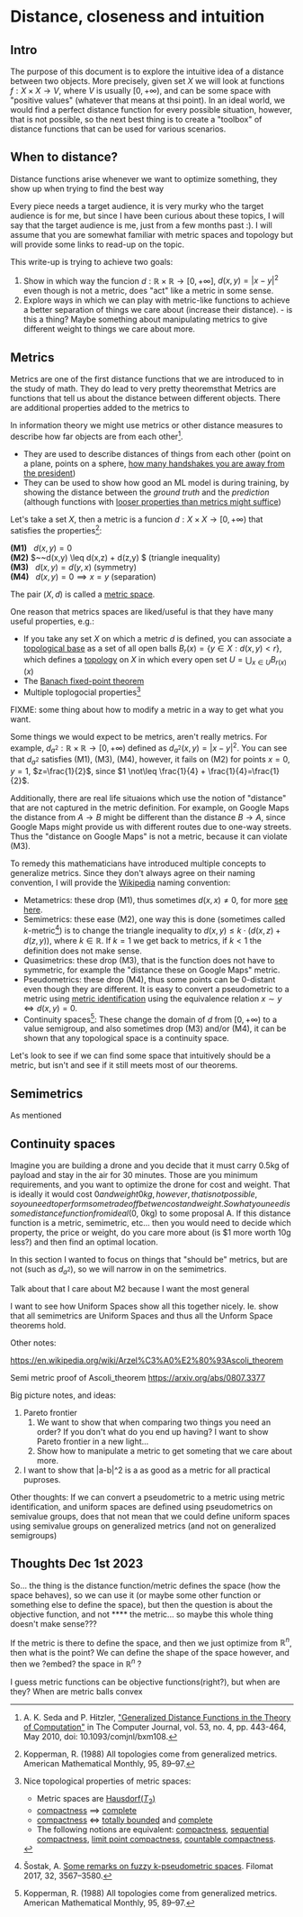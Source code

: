 # Distance, closeness and intuition

## Intro

The purpose of this document is to explore the intuitive idea of a distance between two objects. More precisely, given set $X$ we will look at functions $f : X \times X \rightarrow V$, where $V$ is usually $[0, + \infty)$, and can be some space with "positive values" (whatever that means at thsi point). In an ideal world, we would find a perfect distance function for every possible situation, however, that is not possible, so the next best thing is to create a "toolbox" of distance functions that can be used for various scenarios.

## When to distance?

Distance functions arise whenever we want to optimize something, they show up when trying to find the best way 


Every piece needs a target audience, it is very murky who the target audience is for me, but since I have been curious about these topics, I will say that the target audience is me, just from a few months past :). I will assume that you are somewhat familiar with metric spaces and topology but will provide some links to read-up on the topic.

This write-up is trying to achieve two goals:
1. Show in which way the funcion $d:\mathbb{R}\times \mathbb{R} \rightarrow [0, +\infty]$, $d(x,y)=|x-y|^2$ even though is not a metric, does "act" like a metric in some sense.
2. Explore ways in which we can play with metric-like functions to achieve a better separation of things we care about (increase their distance). - is this a thing? Maybe something about manipulating metrics to give different weight to things we care about more.



## Metrics

Metrics are one of the first distance functions that we are introduced to in the study of math. They do lead to very pretty theoremsthat Metrics are functions that tell us about the distance between different objects. There are additional properties added to the metrics to

In information theory we might use metrics or other distance measures to describe how far objects are from each other[^2].

* They are used to describe distances of things from each other (point on a plane, points on a sphere, [how many handshakes you are away from the president](https://en.wikipedia.org/wiki/Six_degrees_of_separation))
* They can be used to show how good an ML model is during training, by showing the distance between the _ground truth_ and the _prediction_ (although functions with [looser properties than metrics might suffice]())

Let's take a set $X$, then a metric is a funcion $d : X \times X \rightarrow [0, +\infty)$ that satisfies the properties[^4]:

**(M1)** $~~d(x,y) = 0$ <br>
**(M2)** $~~d(x,y) \leq d(x,z) + d(z,y) $ (triangle inequality) <br>
**(M3)** $~~d(x,y) = d(y,x)$ (symmetry) <br>
**(M4)** $~~d(x,y) = 0 \implies x = y$ (separation)

The pair $(X, d)$ is called a [metric space](https://en.wikipedia.org/wiki/Metric_space). 

One reason that metrics spaces are liked/useful is that they have many useful properties, e.g.:
* If you take any set $X$ on which a metric $d$ is defined, you can associate a [topological base](https://en.wikipedia.org/wiki/Base_(topology)) as a set of all open balls $B_r(x) = \{y \in X: d(x,y)<r \}$, which defines a [topology](https://en.wikipedia.org/wiki/Topology) on $X$ in which every open set $U=\bigcup_{x\in U} B_{r(x)}(x)$ 
* The [Banach fixed-point theorem](https://en.wikipedia.org/wiki/Banach_fixed-point_theorem)
* Multiple toplogocial properties[^1]

FIXME: some thing about how to modify a metric in a way to get what you want.


Some things we would expect to be metrics, aren't really metrics. For example, $d_{a^2}: \mathbb{R}\times \mathbb{R} \rightarrow [0,+\infty)$ defined as $d_{a^2}(x,y)=|x-y|^2$. You can see that $d_{a^2}$ satisfies (M1), (M3), (M4), however, it fails on (M2) for points $x=0$, $y=1$, $z=\frac{1}{2}$, since $1 \not\leq \frac{1}{4} + \frac{1}{4}=\frac{1}{2}$.

Additionally, there are real life situaions which use the notion of "distance" that are not captured in the metric definition. For example, on Google Maps the distance from $A\rightarrow B$ might be different than the distance $B\rightarrow A$, since Google Maps might provide us with different routes due to one-way streets. Thus the "distance on Google Maps" is not a metric, because it can violate (M3). 

To remedy this mathematicians have introduced multiple concepts to generalize metrics. Since they don't always agree on their naming convention, I will provide the [Wikipedia](https://en.wikipedia.org/wiki/Metric_space#Generalizations_of_metric_spaces) naming convention:
* Metametrics: these drop (M1), thus sometimes $d(x,x)\neq 0$, for more [see here](https://en.wikipedia.org/wiki/Metric_space#Metametrics_or_partial_metrics).
* Semimetrics: these ease (M2), one way this is done (sometimes called $k$-metric[^3]) is to change the triangle inequality to $d(x,y) \leq k \cdot (d(x,z) + d(z,y))$, where $k\in\mathbb{R}$. If $k=1$ we get back to metrics, if $k<1$ the definition does not make sense.
* Quasimetrics: these drop (M3), that is the function does not have to symmetric, for example  the "distance these on Google Maps" metric.
* Pseudometrics: these drop (M4), thus some points can be 0-distant even though they are different. It is easy to convert a pseudometric to a metric using [metric identification](https://en.wikipedia.org/wiki/Pseudometric_space#Metric_identification) using the equivalence relation $x \sim y \iff d(x,y)=0$.
* Continuity spaces[^4]: These change the domain of $d$ from $[0, +\infty)$ to a value semigroup, and also sometimes drop (M3) and/or (M4), it can be shown that any topological space is a continuity space.

Let's look to see if we can find some space that intuitively should be a metric, but isn't and see if it still meets most of our theorems.

## Semimetrics

As mentioned 

## Continuity spaces

Imagine you are building a drone and you decide that it must carry 0.5kg of payload and stay in the air for 30 minutes. Those are you minimum requirements, and you want to optimize the drone for cost and weight. That is ideally it would cost $0 and weight 0kg, however, that is not possible, so you need to perform some tradeoff betwen cost and weight. So what you need is some distance function from ideal ($0, 0kg) to some proposal A. If this distance function is a metric, semimetric, etc... then you would need to decide which property, the price or weight, do you care more about (is $1 more worth 10g less?) and then find an optimal location. 

In this section I wanted to focus on things that "should be" metrics, but are not (such as $d_{a^2}$), so we will narrow in on the semimetrics. 


Talk about that I care about M2 because I want the most general 

I want to see how Uniform Spaces show all this together nicely. Ie. show that all semimetrics are Uniform Spaces and thus all the Unform Space theorems hold.



[^1]: Nice topological properties of metric spaces: 
    * Metric spaces are [Hausdorf($T_2$)](https://en.wikipedia.org/wiki/Hausdorff_space)
    * [compactness](https://en.wikipedia.org/wiki/Compact_space) $\implies$ [complete](https://en.wikipedia.org/wiki/Complete_metric_space)
    * [compactness](https://en.wikipedia.org/wiki/Compact_space) $\iff$ [totally bounded](https://en.wikipedia.org/wiki/Totally_bounded_space) and [complete](https://en.wikipedia.org/wiki/Complete_metric_space)
    * The following notions are equivalent: [compactness](https://en.wikipedia.org/wiki/Compact_space), [sequential compactness](https://en.wikipedia.org/wiki/Sequentially_compact_space), [limit point compactness](https://en.wikipedia.org/wiki/Limit_point_compact), [countable compactness](https://en.wikipedia.org/wiki/Countably_compact_space).

[^2]: A. K. Seda and P. Hitzler, ["Generalized Distance Functions in the Theory of Computation"](https://people.cs.ksu.edu/~hitzler/pub/SH07CJ.pdf) in The Computer Journal, vol. 53, no. 4, pp. 443-464, May 2010, doi: 10.1093/comjnl/bxm108. 
[^3]: Šostak, A. [Some remarks on fuzzy k-pseudometric spaces](https://www.pmf.ni.ac.rs/filomat-content/2018/32-10/32-10-16-6697.pdf). Filomat 2017, 32, 3567–3580. 
[^4]: Kopperman, R. (1988) All topologies come from generalized metrics. American Mathematical Monthly, 95, 89–97.

[^5]: Inframetric, Round Trip Delay  https://citeseerx.ist.psu.edu/doc/10.1.1.113.6748



Other notes:

https://en.wikipedia.org/wiki/Arzel%C3%A0%E2%80%93Ascoli_theorem

Semi metric proof of Ascoli_theorem
https://arxiv.org/abs/0807.3377



Big picture notes, and ideas:
1. Pareto frontier  
   1. We want to show that when comparing two things you need an order? If you don't what do you end up having? I want to show Pareto frontier in a new light...
   1. Show how to manipulate a metric to get someting that we care about more.
2. I want to show that |a-b|^2 is a as good as a metric for all practical puproses.


Other thoughts:
If we can convert a pseudometric to a metric using metric identification, and uniform spaces are defined using pseudometrics on semivalue groups, does that not mean that we could define uniform spaces using semivalue groups on generalized metrics (and not on generalized semigroups)

## Thoughts Dec 1st 2023

So... the thing is the distance function/metric defines the space (how the space behaves), so we can use it (or maybe some other function or something else to define the space), but then the question is about the objective function, and not  **** the metric... so maybe this whole thing doesn't make sense???

If the metric is there to define the space, and then we just optimize from $\mathbb{R}^n$, then what is the point? We can define the shape of the space however, and then we ?embed? the space in $\mathbb{R}^n$ ?

I guess metric functions can be objective functions(right?), but when are they?
When are metric balls convex  